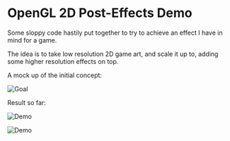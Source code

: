 # OpenGL 2D Post-Effects Demo

Some sloppy code hastily put together to try to achieve an effect I have in mind for a game.

The idea is to take low resolution 2D game art, and scale it up to, adding some higher resolution
effects on top.

A mock up of the initial concept:

![Goal](https://github.com/ambethia/zero-demo/raw/master/goal.png)

Result so far:

![Demo](https://github.com/ambethia/zero-demo/raw/master/demo.png)

![Demo](https://github.com/ambethia/zero-demo/raw/master/sprites.png)
